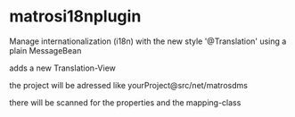# matrosi18nplugin
Manage internationalization (i18n) with the new style '@Translation' using a plain MessageBean

adds a new Translation-View

the project will be adressed like yourProject@src/net/matrosdms

there will be scanned for the properties and the mapping-class
